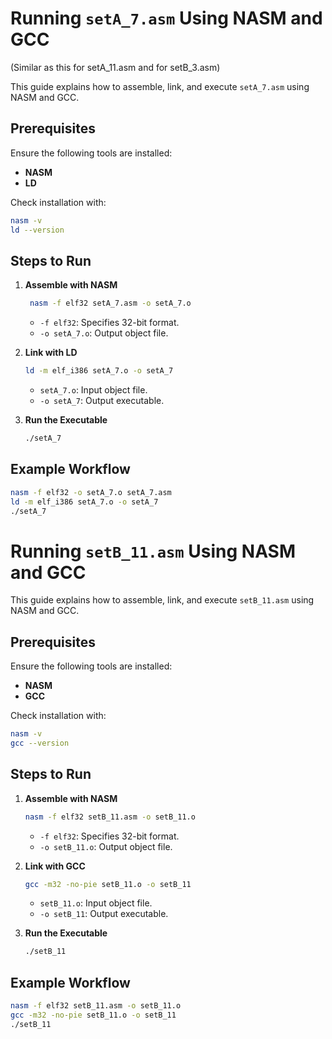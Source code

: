 # Running `setA_7.asm` Using NASM and GCC
(Similar as this for setA_11.asm and for setB_3.asm)

This guide explains how to assemble, link, and execute `setA_7.asm` using NASM and GCC.

## Prerequisites

Ensure the following tools are installed:

- **NASM**
- **LD**

Check installation with:

```bash
nasm -v
ld --version
```

## Steps to Run

1. **Assemble with NASM**

   ```bash
    nasm -f elf32 setA_7.asm -o setA_7.o
   ```

   - `-f elf32`: Specifies 32-bit format.
   - `-o setA_7.o`: Output object file.

   
2. **Link with LD**

   ```bash
   ld -m elf_i386 setA_7.o -o setA_7
   ```

   - `setA_7.o`: Input object file.
   - `-o setA_7`: Output executable.

3. **Run the Executable**

   ```bash
   ./setA_7
   ```

## Example Workflow

```bash
nasm -f elf32 -o setA_7.o setA_7.asm
ld -m elf_i386 setA_7.o -o setA_7
./setA_7
```




# Running `setB_11.asm` Using NASM and GCC

This guide explains how to assemble, link, and execute `setB_11.asm` using NASM and GCC.

## Prerequisites

Ensure the following tools are installed:

- **NASM**
- **GCC**

Check installation with:

```bash
nasm -v
gcc --version
```

## Steps to Run

1. **Assemble with NASM**

   ```bash
   nasm -f elf32 setB_11.asm -o setB_11.o
   ```

   - `-f elf32`: Specifies 32-bit format.
   - `-o setB_11.o`: Output object file.

2. **Link with GCC**

   ```bash
   gcc -m32 -no-pie setB_11.o -o setB_11
   ```

   - `setB_11.o`: Input object file.
   - `-o setB_11`: Output executable.

3. **Run the Executable**

   ```bash
   ./setB_11
   ```

## Example Workflow

```bash
nasm -f elf32 setB_11.asm -o setB_11.o
gcc -m32 -no-pie setB_11.o -o setB_11
./setB_11
```
